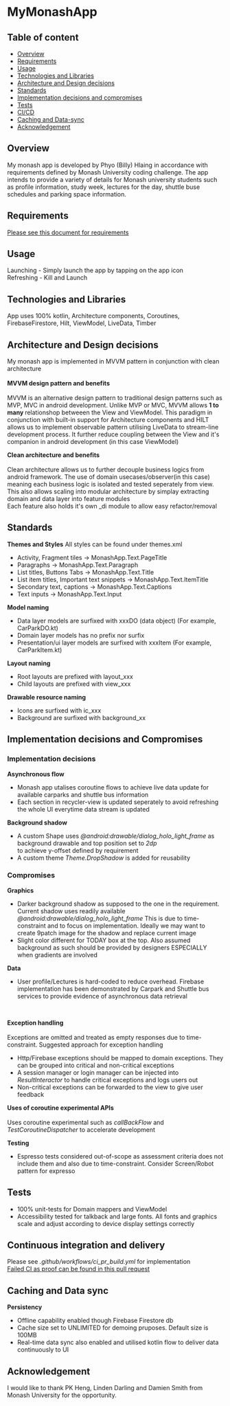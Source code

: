 # MyMonashApp
## Table of content
- [Overview](#overview)
- [Requirements](#requirements)
- [Usage](#usage)
- [Technologies and Libraries](#technologies-and-libraries)
- [Architecture and Design decisions](#architecture-and-design-decisions)
- [Standards](#standards)
- [Implementation decisions and compromises](#implementation-decisions-and-compromises)
- [Tests](#tests)
- [CI/CD](#continueous-integration-and-delivery)
- [Caching and Data-sync](#caching-and-data-sync)
- [Acknowledgement](#acknowledgement)


## Overview
My monash app is developed by Phyo (Billy) Hlaing in accordance with requirements defined by Monash University coding challenge. 
The app intends to provide a variety of details for Monash university students such as profile information, study week, lectures for the day, shuttle buse schedules
and parking space information.

## Requirements
[Please see this document for requirements](https://github.com/bhlaing/MyMonashApp/blob/master/challenge.docx)

## Usage
Launching - Simply launch the app by tapping on the app icon <br />
Refreshing - Kill and Launch 

## Technologies and Libraries 
App uses 100% kotlin, Architecture components, Coroutines, FirebaseFirestore, Hilt, ViewModel, LiveData, Timber

## Architecture and Design decisions
My monash app is implemented in MVVM pattern in conjunction with clean architecture
<br/><br/>
**MVVM design pattern and benefits**
<br/><br/>
MVVM is an alternative design pattern to traditional design patterns such as MVP, MVC in android development.
Unlike MVP or MVC, MVVM allows <b>1 to many </b> relationshop betweeen the View and ViewModel.
This paradigm in conjunction with built-in support for Architecture components and HILT allows us to 
implement observable pattern utilising LiveData to stream-line development process.
It further reduce coupling between the View and it's companion in android development (in this case ViewModel)

**Clean architecture and benefits**
<br/><br/>
Clean architecture allows us to further decouple business logics from android framework. The use of domain usecases/observer(in this case)
meaning each business logic is isolated and tested seperately from view. This also allows scaling into modular architecture by
simplay extracting domain and data layer into feature modules <br/>
Each feature also holds it's own \_di module to allow easy refactor/removal <br/> 

## Standards
**Themes and Styles**
All styles can be found under themes.xml
- Activity, Fragment tiles -> MonashApp.Text.PageTitle
- Paragraphs -> MonashApp.Text.Paragraph
- List titles, Buttons Tabs -> MonashApp.Text.Title
- List item titles, Important text snippets -> MonashApp.Text.ItemTitle
- Secondary text, captions -> MonashApp.Text.Captions
- Text inputs -> MonashApp.Text.Input

**Model naming**
- Data layer models are surfixed with xxxDO (data object) (For example, CarParkDO.kt)
- Domain layer models has no prefix nor surfix
- Presentation/ui layer models are surfixed with xxxItem (For example, CarParkItem.kt)

**Layout naming**
- Root layouts are prefixed with layout_xxx
- Child layouts are prefixed with view_xxx

**Drawable resource naming**
- Icons are surfixed with ic_xxx
- Background are surfixed with background_xx

## Implementation decisions and Compromises 
### Implementation decisions 

**Asynchronous flow**
- Monash app utalises coroutine flows to achieve live data update for available carparks and shuttle bus information
- Each section in recycler-view is updated seperately to avoid refreshing the whole UI everytime data stream is updated

**Background shadow**
- A custom Shape uses _@android:drawable/dialog_holo_light_frame_ as background drawable and top position set to _2dp_ <br/>
  to achieve y-offset defined by requirement
- A custom theme _Theme.DropShadow_ is added for reusability

### Compromises
**Graphics**
- Darker background shadow as supposed to the one in the requirement. Current shadow uses readily available _@android:drawable/dialog_holo_light_frame_
  This is due to time-constraint and to focus on implementation. Ideally we may want to create 9patch image for the shadow and replace current image
- Slight color different for TODAY box at the top. Also assumed background as such should be provided by designers ESPECIALLY when gradients are involved
  <br/>
  
**Data**
- User profile/Lectures is hard-coded to reduce overhead. Firebase implementation has been demonstrated by Carpark and Shuttle bus services to provide evidence of asynchronous data retrieval
<br/>

**Exception handling**<br/><br/>
Exceptions are omitted and treated as empty responses due to time-constraint. Suggested approach for exception handling
   - Http/Firebase exceptions should be mapped to domain exceptions. They can be grouped into critical and non-critical exceptions
   - A session manager or login manager can be injected into _ResultInteractor_ to handle critical exceptions and logs users out
   - Non-critical exceptions can be forwarded to the view to give user feedback

**Uses of coroutine experimental APIs**<br/><br/>
Uses coroutine experimental such as _callBackFlow_ and _TestCoroutineDispatcher_ to accelerate development

**Testing**
- Espresso tests considered out-of-scope as assessment criteria does not include them and also due to time-constraint. Consider Screen/Robot pattern for expresso 

## Tests
- 100% unit-tests for Domain mappers and ViewModel
- Accessibility tested for talkback and large fonts. All fonts and graphics scale and adjust according to device display settings correctly

## Continuous integration and delivery
Please see _.github/workflows/ci_pr_build.yml_ for implementation
<br />
[Failed CI as proof can be found in this pull request](https://github.com/bhlaing/MyMonashApp/pull/1)


## Caching and Data sync
**Persistency**
- Offline capability enabled though Firebase Firestore db
- Cache size set to UNLIMITED for demoing pruposes. Default size is 100MB
- Real-time data sync also enabled and utilised kotlin flow to deliver data continuously to UI

## Acknowledgement 
I would like to thank PK Heng, Linden Darling and Damien Smith from Monash University for the opportunity.











